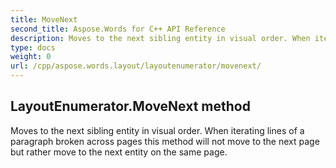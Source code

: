 ```yaml
---
title: MoveNext
second_title: Aspose.Words for C++ API Reference
description: Moves to the next sibling entity in visual order. When iterating lines of a paragraph broken across pages this method will not move to the next page but rather move to the next entity on the same page. 
type: docs
weight: 0
url: /cpp/aspose.words.layout/layoutenumerator/movenext/
---
```

## LayoutEnumerator.MoveNext method


Moves to the next sibling entity in visual order. When iterating lines of a paragraph broken across pages this method will not move to the next page but rather move to the next entity on the same page.

